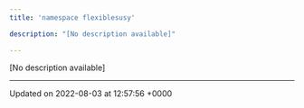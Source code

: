 ```yaml
---
title: 'namespace flexiblesusy'

description: "[No description available]"

---
```







[No description available]






-------------------------------

Updated on 2022-08-03 at 12:57:56 +0000
